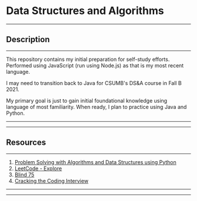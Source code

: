 # Data Structures and Algorithms

---

## Description

---

This repository contains my initial preparation for self-study efforts. Performed using JavaScript (run using Node.js) as that is my most recent language. 

I may need to transition back to Java for CSUMB's DS&A course in Fall B 2021.

My primary goal is just to gain initial foundational knowledge using language of most familiarity. When ready, I plan to practice using Java and Python.

---

---

## Resources

---

1. [Problem Solving with Algorithms and Data Structures using Python](https://runestone.academy/runestone/books/published/pythonds/index.html)
2. [LeetCode - Explore](https://leetcode.com/explore/learn)
3. [Blind 75](https://leetcode.com/discuss/general-discussion/460599/blind-75-leetcode-questions)
4. [Cracking the Coding Interview](https://www.amazon.com/Cracking-Coding-Interview-Programming-Questions/dp/0984782850)

---
---